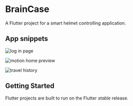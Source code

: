 # BrainCase

A Flutter project for a smart helmet controlling application.

## App snippets
![log in page](https://github.com/user-attachments/assets/69a16c2d-87e6-4a24-ac27-2fa08f6a5e10)



![motion home preview](https://i.giphy.com/media/v1.Y2lkPTc5MGI3NjExdGxneG56NmY5ZjIxMTNnaHpxYXUzd2gza2NnMjRvN3J1cXc1ZWRoYyZlcD12MV9pbnRlcm5hbF9naWZfYnlfaWQmY3Q9Zw/Z53LknnH10kVkD49QL/giphy.gif)



![travel history](https://github.com/user-attachments/assets/ca6ce3c0-4d43-473b-b897-ee9ab222b1c4)


## Getting Started

Flutter projects are built to run on the Flutter _stable_ release.
